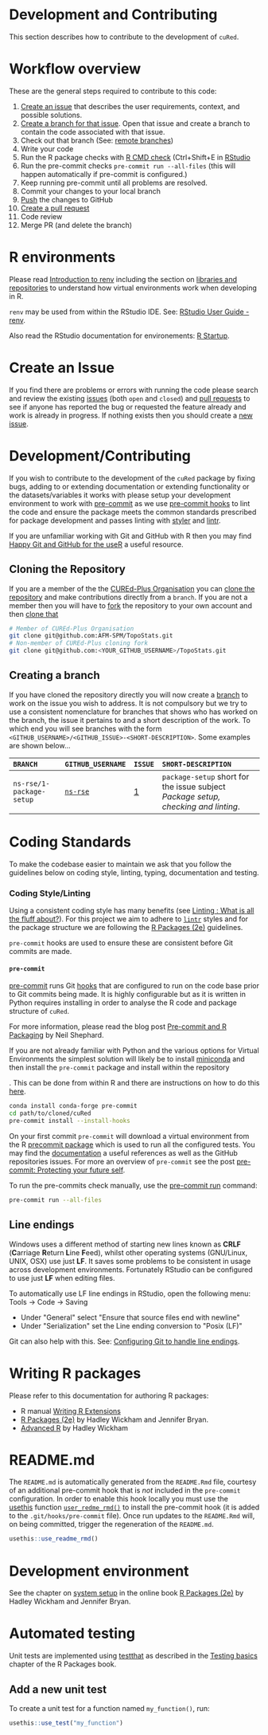 # Development and Contributing

This section describes how to contribute to the development of `cuRed`.

# Workflow overview

These are the general steps required to contribute to this code:

1. [Create an issue](https://docs.github.com/en/issues/tracking-your-work-with-issues/creating-an-issue) that describes the user requirements, context, and possible solutions.
2. [Create a branch for that issue](https://docs.github.com/en/issues/tracking-your-work-with-issues/creating-a-branch-for-an-issue). Open that issue and create a branch to contain the code associated with that issue.
3. Check out that branch (See: [remote branches](https://git-scm.com/book/en/v2/Git-Branching-Remote-Branches))
4. Write your code
5. Run the R package checks with [R CMD check](https://r-pkgs.org/workflow101.html#sec-workflow101-r-cmd-check) (Ctrl+Shift+E in [RStudio](https://docs.posit.co/ide/user/ide/guide/pkg-devel/writing-packages.html)
6. Run the pre-commit checks `pre-commit run --all-files` (this will happen automatically if pre-commit is configured.)
7. Keep running pre-commit until all problems are resolved.
8. Commit your changes to your local branch
9. [Push](https://git-scm.com/docs/git-push) the changes to GitHub
10. [Create a pull request](https://docs.github.com/en/pull-requests/collaborating-with-pull-requests/proposing-changes-to-your-work-with-pull-requests/creating-a-pull-request)
11. Code review
12. Merge PR (and delete the branch)

# R environments

Please read [Introduction to renv](https://rstudio.github.io/renv/articles/renv.html) including the section on [libraries and repositories](https://rstudio.github.io/renv/articles/renv.html#libraries-and-repositories) to understand how virtual environments work when developing in R.

`renv` may be used from within the RStudio IDE. See: [RStudio User Guide - renv](https://docs.posit.co/ide/user/ide/guide/environments/r/renv.html).

Also read the RStudio documentation for environements: [R Startup](https://docs.posit.co/ide/user/ide/guide/environments/r/managing-r.html).

# Create an Issue

If you find there are problems or errors with running the code please
search and review the existing
[issues](https://github.com/CUREd-Plus/cuRed/issues) (both `open` and
`closed`) and [pull requests](https://github.com/CUREd-Plus/cuRed/pulls)
to see if anyone has reported the bug or requested the feature already
and work is already in progress. If nothing exists then you should
create a [new issue](https://github.com/CUREd-Plus/cuRed/issues/new).

# Development/Contributing

If you wish to contribute to the development of the `cuRed` package by
fixing bugs, adding to or extending documentation or extending
functionality or the datasets/variables it works with please setup your
development environment to work with
[pre-commit](https://pre-commit.com/) as we use [pre-commit
hooks](https://pre-commit.com/hooks.html) to lint the code and ensure
the package meets the common standards prescribed for package
development and passes linting with [styler](https://styler.r-lib.org/)
and [lintr](https://lintr.r-lib.org/).

If you are unfamiliar working with Git and GitHub with R then you may
find [Happy Git and GitHub for the useR](https://happygitwithr.com/) a
useful resource.

## Cloning the Repository

If you are a member of the the [CUREd-Plus
Organisation](https://github.com/CUREd-Plus/) you can [clone the
repository](https://docs.github.com/en/repositories/creating-and-managing-repositories/cloning-a-repository)
and make contributions directly from a `branch`. If you are not a member
then you will have to
[fork](https://docs.github.com/en/get-started/quickstart/fork-a-repo)
the repository to your own account and then [clone
that](https://docs.github.com/en/repositories/creating-and-managing-repositories/cloning-a-repository)

``` bash
# Member of CUREd-Plus Organisation
git clone git@github.com:AFM-SPM/TopoStats.git
# Non-member of CUREd-Plus cloning fork
git clone git@github.com:<YOUR_GITHUB_USERNAME>/TopoStats.git
```

## Creating a branch

If you have cloned the repository directly you will now create a
[branch](https://git-scm.com/book/en/v2/Git-Branching-Basic-Branching-and-Merging)
to work on the issue you wish to address. It is not compulsory but we
try to use a consistent nomenclature for branches that shows who has
worked on the branch, the issue it pertains to and a short description
of the work. To which end you will see branches with the form
`<GITHUB_USERNAME>/<GITHUB_ISSUE>-<SHORT-DESCRIPTION>`. Some examples
are shown below…

| `BRANCH`                 | `GITHUB_USERNAME`                     | `ISSUE`                                           | `SHORT-DESCRIPTION`                                                                |
|:-------------------------|:--------------------------------------|:--------------------------------------------------|:-----------------------------------------------------------------------------------|
| `ns-rse/1-package-setup` | [`ns-rse`](https://github.com/ns-rse) | [1](https://github.com/CUREd-Plus/cuRed/issues/1) | `package-setup` short for the issue subject *Package setup, checking and linting*. |

# Coding Standards

To make the codebase easier to maintain we ask that you follow the
guidelines below on coding style, linting, typing, documentation and
testing.

### Coding Style/Linting

Using a consistent coding style has many benefits (see [Linting : What
is all the fluff
about?](https://rse.shef.ac.uk/blog/2022-04-19-linting/)). For this
project we aim to adhere to [`lintr`](https://github.com/r-lib/lintr/)
styles and for the package structure we are following the [R Packages
(2e)](https://r-pkgs.org/) guidelines.

`pre-commit` hooks are used to ensure these are consistent before Git
commits are made.

#### `pre-commit`

[pre-commit](https://pre-commit.com/) runs Git
[hooks](https://git-scm.com/book/en/v2/Customizing-Git-Git-Hooks) that
are configured to run on the code base prior to Git commits being
made. It is highly configurable but as it is written in Python requires
installing in order to analyse the R code and package structure of
`cuRed`.

For more information, please read the blog post
[Pre-commit and R Packaging](https://ns-rse.github.io/posts/pre-commit-r/) by Neil Shephard.

If you are not already familiar with Python and the various
options for Virtual Environments the simplest solution will likely be to
install [miniconda](https://docs.conda.io/en/latest/miniconda.html) and
then install the `pre-commit` package and install within the repository

. This can be done from within R and there are instructions on how to do this [here](https://ns-rse.github.io/posts/pre-commit-r/#windows).

``` bash
conda install conda-forge pre-commit
cd path/to/cloned/cuRed
pre-commit install --install-hooks
```
On your first commit `pre-commit` will download a virtual environment from the R [precommit package](https://github.com/lorenzwalthert/precommit) which is used to run all the configured tests. You may find the [documentation](https://lorenzwalthert.github.io/precommit/) a useful references as well as the GitHub repositories issues.
For more an overview of `pre-commit` see the post [pre-commit:
Protecting your future self](https://rse.shef.ac.uk/blog/pre-commit/).

To run the pre-commits check manually, use the [pre-commit run](https://pre-commit.com/#pre-commit-run) command:

```bash
pre-commit run --all-files
```

## Line endings

Windows uses a different method of starting new lines known as **CRLF** 
(**C**arriage **R**eturn **L**ine **F**eed), whilst other operating
systems (GNU/Linux, UNIX, OSX) use just **LF**. It saves some problems 
to be consistent in usage across development environments. Fortunately RStudio can be configured to use just **LF** when editing files.

To automatically use LF line endings in RStudio, open the following menu: Tools → Code → Saving

* Under "General" select "Ensure that source files end with newline"
* Under "Serialization" set the Line ending conversion to "Posix (LF)"

Git can also help with this. See: [Configuring Git to handle line endings](https://docs.github.com/en/get-started/getting-started-with-git/configuring-git-to-handle-line-endings).

# Writing R packages

Please refer to this documentation for authoring R packages:

* R manual [Writing R Extensions](https://cran.r-project.org/doc/manuals/r-release/R-exts.html)
* [R Packages (2e)](https://r-pkgs.org/) by Hadley Wickham and Jennifer Bryan.
* [Advanced R](https://adv-r.hadley.nz/) by Hadley Wickham

# README.md

The `README.md` is automatically generated from the `README.Rmd` file, courtesy of 
an additional pre-commit hook that is _not_ included in the `pre-commit` 
configuration. In order to enable this hook locally you must use the  
[usethis](https://usethis.r-lib.org/) function 
[`user_redme_rmd()`](https://usethis.r-lib.org/reference/use_readme_rmd.html) to install the 
pre-commit hook  (it is added to the `.git/hooks/pre-commit` file). Once run updates to
the `README.Rmd` will, on being committed, trigger the regeneration of the `README.md`.

```R
usethis::use_readme_rmd()
```

# Development environment

See the chapter on [system setup](https://r-pkgs.org/setup.html) in the online book [R Packages (2e)](https://r-pkgs.org/) by Hadley Wickham and Jennifer Bryan.

# Automated testing

Unit tests are implemented using [testthat](https://testthat.r-lib.org/) as described in the [Testing basics](https://r-pkgs.org/testing-basics.html) chapter of the R Packages book.

## Add a new unit test

To create a unit test for a function named `my_function()`, run:

```R
usethis::use_test("my_function")
```
